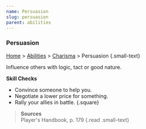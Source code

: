 ```yaml
---
name: Persuasion
slug: persuasion
parent: abilities
---
```

### Persuasion
[Home](dm-operations-center) > [Abilities](abilities) > [Charisma](charisma) > Persuasion {.small-text}

Influence others with logic, tact or good nature.

**Skill Checks**<br/>
- Convince someone to help you.
- Negotiate a lower price for something.
- Rally your allies in battle.
{.square}

> **Sources** <br/>
> Player's Handbook, p. 179
{.read .small-text}


